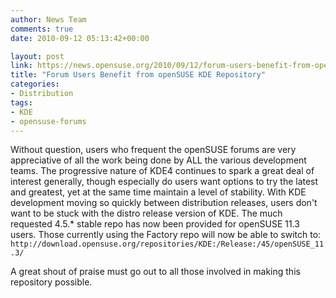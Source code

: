 ```yaml
---
author: News Team
comments: true
date: 2010-09-12 05:13:42+00:00

layout: post
link: https://news.opensuse.org/2010/09/12/forum-users-benefit-from-opensuse-kde-repository/
title: "Forum Users Benefit from openSUSE KDE Repository"
categories:
- Distribution
tags:
- KDE
- opensuse-forums
---
```

Without question, users who frequent the openSUSE forums are very appreciative of all the work being done by ALL the various development teams. The progressive nature of KDE4 continues to spark a great deal of interest generally, though especially do users want options to try the latest and greatest, yet at the same time maintain a level of stability. With KDE development moving so quickly between distribution releases, users don't want to be stuck with the distro release version of KDE. The much requested 4.5.* stable repo has now been provided for openSUSE 11.3 users. Those currently using the Factory repo will now be able to switch to:
`http://download.opensuse.org/repositories/KDE:/Release:/45/openSUSE_11.3/`

A great shout of praise must go out to all those involved in making this repository possible.		

